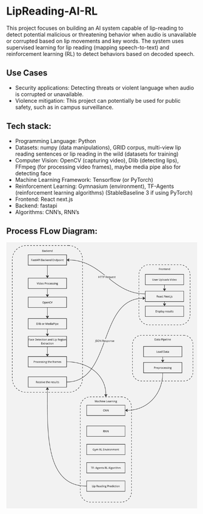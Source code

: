 # LipReading-AI-RL

This project focuses on building an AI system capable of lip-reading to detect potential malicious or threatening behavior when audio is unavailable or corrupted based on lip movements and key words. The system uses supervised learning for lip reading (mapping speech-to-text) and reinforcement learning (RL) to detect behaviors based on decoded speech.

## Use Cases
- Security applications: Detecting threats or violent language when audio is corrupted or unavailable.
- Violence mitigation: This project can potentially be used for public safety, such as in campus surveillance.

## Tech stack: 
- Programming Language: Python 
- Datasets: numpy (data manipulations), GRID corpus, multi-view lip reading sentences or lip reading in the wild (datasets for training) 
- Computer Vision: OpenCV (capturing video), Dlib (detecting lips), FFmpeg (for processing video frames), maybe media pipe also for detecting face 
- Machine Learning Framework: Tensorflow (or PyTorch) 
- Reinforcement Learning: Gymnasium (environment), TF-Agents (reinforcement learning algorithms) (StableBaseline 3 if using PyTorch) 
- Frontend: React next.js 
- Backend: fastapi 
- Algorithms: CNN’s, RNN’s 

## Process FLow Diagram:
![Process Flow Diagram](/process_flow_dgm.jpg)
